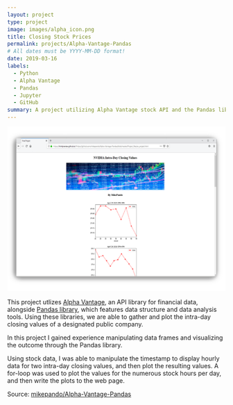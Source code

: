 ```yaml
---
layout: project
type: project
image: images/alpha_icon.png
title: Closing Stock Prices
permalink: projects/Alpha-Vantage-Pandas
# All dates must be YYYY-MM-DD format!
date: 2019-03-16
labels:
  - Python
  - Alpha Vantage
  - Pandas
  - Jupyter
  - GitHub
summary: A project utilizing Alpha Vantage stock API and the Pandas library to plot hourly closing stock prices.
---
```


<img class="ui medium right floated rounded image" src="../images/stockwindowed.png">

This project utlizes [Alpha Vantage](https://www.alphavantage.co/), an API library for financial data, alongside [Pandas library](https://pandas.pydata.org/), which features data structure and data analysis tools. Using these libraries, we are able to gather and plot the intra-day closing values of a designated public company.

In this project I gained experience manipulating data frames and visualizing the outcome through the Pandas library. 

Using stock data, I was able to manipulate the timestamp to display hourly data for two intra-day closing values, and then plot the resulting values. A for-loop was used to plot the values for the numerous stock hours per day, and then write the plots to the web page.  

Source: <a href="https://github.com/mikepando/Alpha-Vantage-Pandas"><i class="large github icon "></i>mikepando/Alpha-Vantage-Pandas</a>
